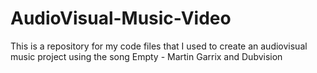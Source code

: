 # AudioVisual-Music-Video
This is a repository for my code files that I used to create an audiovisual music project using the song Empty - Martin Garrix and Dubvision
